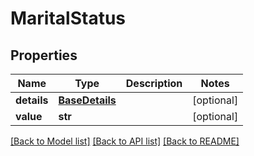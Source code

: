 # MaritalStatus


## Properties
Name | Type | Description | Notes
------------ | ------------- | ------------- | -------------
**details** | [**BaseDetails**](BaseDetails.md) |  | [optional] 
**value** | **str** |  | [optional] 

[[Back to Model list]](../README.md#documentation-for-models) [[Back to API list]](../README.md#documentation-for-api-endpoints) [[Back to README]](../README.md)


